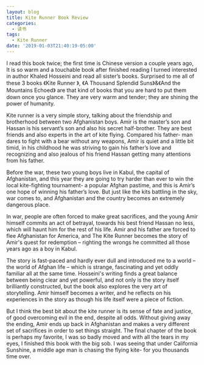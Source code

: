 ```yaml
---
layout: blog
title: Kite Runner Book Review
categories:
  - 读书
tags:
  - Kite Runner
date: '2019-01-03T21:40:19-05:00'
---
```

I read this book twice; the first time is Chinese version a couple years ago, It is so warm and a touchable book after finished reading <kite Runner> I turned interested in author Khaled Hosseini and read all sister’s books. Surprised to me all of these 3 books 《Kite Runner 》, 《A Thousand Splendid Suns》&《And the Mountains Echoed》 are that kind of books that you are hard to put them down once you glance. They are very warm and tender; they are shining the power of humanity.



Kite runner is a very simple story, talking about the friendship and brotherhood between two Afghanistan boys. Amir is the master’s son and Hassan is his servant’s son and also his secret half-brother. They are best friends and also experts in the art of kite flying. Compared his father- man dares to fight with a bear without any weapons, Amir is quiet and a little bit timid, in his childhood he was striving to gain his father’s love and recognizing and also jealous of his friend Hassan getting many attentions from his father.



Before the war, these two young boys live in Kabul, the capital of Afghanistan, and this year they are going to try harder than ever to win the local kite-fighting tournament- a popular Afghan pastime, and this is Amir’s one hope of winning his father’s love. But just like the kits battling in the sky, war comes to, and Afghanistan and the country becomes an extremely dangerous place.



In war, people are often forced to make great sacrifices, and the young Amir himself commits an act of betrayal, towards his best friend Hassan no less, which will haunt him for the rest of his life. Amir and his father are forced to flee Afghanistan for America, and The Kite Runner becomes the story of Amir's quest for redemption – righting the wrongs he committed all those years ago as a boy in Kabul.



The story is fast-paced and hardly ever dull and introduced me to a world – the world of Afghan life – which is strange, fascinating and yet oddly familiar all at the same time. Hosseini's writing finds a great balance between being clear and yet powerful, and not only is the story itself brilliantly constructed, but the book also explores the very art of storytelling. Amir himself becomes a writer, and he reflects on his experiences in the story as though his life itself were a piece of fiction.



But I think the best bit about the kite runner is its sense of fate and justice, of good overcoming evil in the end, despite all odds. Without giving away the ending, Amir ends up back in Afghanistan and makes a very different set of sacrifices in order to set things straight. The final chapter of the book is perhaps my favorite, I was so badly moved and with all the tears in my eyes, I finished this book with the big sob. I was seeing that under California Sunshine, a middle age man is chasing the flying kite- for you thousands time over.
